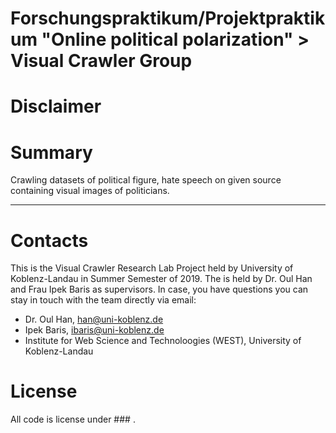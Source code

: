 # Forschungspraktikum/Projektpraktikum "Online political polarization" > Visual Crawler Group

# Disclaimer


# Summary

Crawling datasets of political figure, hate speech on given source containing visual images of politicians.

--------------------------------------------------------------------------------------------------------------------------------

# Contacts
This is the Visual Crawler Research Lab Project held by University of Koblenz-Landau in Summer Semester of 2019. The is held by Dr. Oul Han and Frau Ipek Baris as supervisors. In case, you have questions you can stay in touch with the team directly via email:

* Dr. Oul Han, han@uni-koblenz.de
* Ipek Baris, ibaris@uni-koblenz.de
* Institute for Web Science and Technoloogies (WEST), University of Koblenz-Landau

# License
All code is license under ### .
